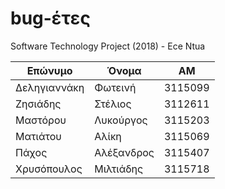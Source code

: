 # bug-έτες
Software Technology Project (2018) - Ece Ntua

Επώνυμο | Όνομα | ΑΜ
------|---------|---
Δεληγιαννάκη | Φωτεινή | 3115099
Ζησιάδης | Στέλιος | 3112611
Μαστόρου | Λυκούργος | 3115203
Ματιάτου | Αλίκη | 3115069
Πάχος | Αλέξανδρος | 3115407
Χρυσόπουλος | Μιλτιάδης | 3115718
